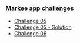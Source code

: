 ### Markee app challenges

- [Challenge 05](https://github.com/mutheus/markee/pull/1)
- [Challenge 05 - Solution](https://github.com/mutheus/markee/pull/2)
- [Challenge 06](https://github.com/mutheus/markee/pull/3)
